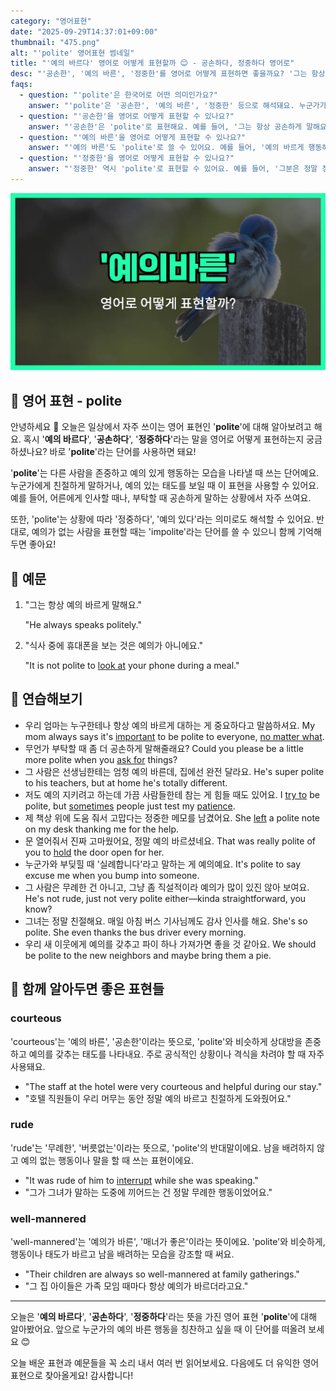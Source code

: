 ```yaml
---
category: "영어표현"
date: "2025-09-29T14:37:01+09:00"
thumbnail: "475.png"
alt: "'polite' 영어표현 썸네일"
title: "'예의 바르다' 영어로 어떻게 표현할까 😊 - 공손하다, 정중하다 영어로"
desc: "'공손한', '예의 바른', '정중한'를 영어로 어떻게 표현하면 좋을까요? '그는 항상 공손하게 말해요.', '예의 바르게 행동해야 해요.' 등을 영어로 표현하는 법을 배워봅시다. 다양한 예문을 통해서 연습하고 본인의 표현으로 만들어 보세요."
faqs: 
  - question: "'polite'은 한국어로 어떤 의미인가요?"
    answer: "'polite'은 '공손한', '예의 바른', '정중한' 등으로 해석돼요. 누군가가 다른 사람에게 예의를 갖추고 친절하게 행동할 때 쓰는 말이에요."
  - question: "'공손한'을 영어로 어떻게 표현할 수 있나요?"
    answer: "'공손한'은 'polite'로 표현해요. 예를 들어, '그는 항상 공손하게 말해요.'는 'He always speaks politely.'라고 해요."
  - question: "'예의 바른'을 영어로 어떻게 표현할 수 있나요?"
    answer: "'예의 바른'도 'polite'로 쓸 수 있어요. 예를 들어, '예의 바르게 행동해야 해요.'는 'You should behave politely.'라고 말해요."
  - question: "'정중한'을 영어로 어떻게 표현할 수 있나요?"
    answer: "'정중한' 역시 'polite'로 표현할 수 있어요. 예를 들어, '그분은 정말 정중해요.'는 'She is very polite.'라고 해요."
---
```


!['polite' 영어표현](./475.png)

## 🌟 영어 표현 - polite

안녕하세요 👋 오늘은 일상에서 자주 쓰이는 영어 표현인 '**polite**'에 대해 알아보려고 해요. 혹시 '**예의 바르다**', '**공손하다**', '**정중하다**'라는 말을 영어로 어떻게 표현하는지 궁금하셨나요? 바로 '**polite**'라는 단어를 사용하면 돼요!

'**polite**'는 다른 사람을 존중하고 예의 있게 행동하는 모습을 나타낼 때 쓰는 단어예요. 누군가에게 친절하게 말하거나, 예의 있는 태도를 보일 때 이 표현을 사용할 수 있어요. 예를 들어, 어른에게 인사할 때나, 부탁할 때 공손하게 말하는 상황에서 자주 쓰여요.

또한, 'polite'는 상황에 따라 '정중하다', '예의 있다'라는 의미로도 해석할 수 있어요. 반대로, 예의가 없는 사람을 표현할 때는 'impolite'라는 단어를 쓸 수 있으니 함께 기억해 두면 좋아요!

## 📖 예문

1. "그는 항상 예의 바르게 말해요."

   "He always speaks politely."

2. "식사 중에 휴대폰을 보는 것은 예의가 아니에요."

   "It is not polite to [look at](/blog/in-english/319.look-at/) your phone during a meal."



## 💬 연습해보기

<ul data-interactive-list>

  <li data-interactive-item>
    <span data-toggler>우리 엄마는 누구한테나 항상 예의 바르게 대하는 게 중요하다고 말씀하셔요.</span>
    <span data-answer>My mom always says it's <a href="/blog/in-english/318.important/">important</a> to be polite to everyone, <a href="/blog/in-english/229.no-matter-what/">no matter what</a>.</span>
  </li>

  <li data-interactive-item>
    <span data-toggler>무언가 부탁할 때 좀 더 공손하게 말해줄래요?</span>
    <span data-answer>Could you please be a little more polite when you <a href="/blog/in-english/125.ask-for/">ask for</a> things?</span>
  </li>

  <li data-interactive-item>
    <span data-toggler>그 사람은 선생님한테는 엄청 예의 바른데, 집에선 완전 달라요.</span>
    <span data-answer>He's super polite to his teachers, but at home he's totally different.</span>
  </li>

  <li data-interactive-item>
    <span data-toggler>저도 예의 지키려고 하는데 가끔 사람들한테 참는 게 힘들 때도 있어요.</span>
    <span data-answer>I <a href="/blog/in-english/117.try-to/">try to</a> be polite, but <a href="/blog/in-english/270.sometimes/">sometimes</a> people just test my <a href="/blog/in-english/373.patience/">patience</a>.</span>
  </li>

  <li data-interactive-item>
    <span data-toggler>제 책상 위에 도움 줘서 고맙다는 정중한 메모를 남겼어요.</span>
    <span data-answer>She <a href="/blog/in-english/402.leave/">left</a> a polite note on my desk thanking me for the help.</span>
  </li>

  <li data-interactive-item>
    <span data-toggler>문 열어줘서 진짜 고마웠어요, 정말 예의 바르셨네요.</span>
    <span data-answer>That was really polite of you to <a href="/blog/in-english/388.hold/">hold</a> the door open for her.</span>
  </li>

  <li data-interactive-item>
    <span data-toggler>누군가와 부딪힐 때 '실례합니다'라고 말하는 게 예의예요.</span>
    <span data-answer>It's polite to say excuse me when you bump into someone.</span>
  </li>

  <li data-interactive-item>
    <span data-toggler>그 사람은 무례한 건 아니고, 그냥 좀 직설적이라 예의가 많이 있진 않아 보여요.</span>
    <span data-answer>He's not rude, just not very polite either—kinda straightforward, you know?</span>
  </li>

  <li data-interactive-item>
    <span data-toggler>그녀는 정말 친절해요. 매일 아침 버스 기사님께도 감사 인사를 해요.</span>
    <span data-answer>She's so polite. She even thanks the bus driver every morning.</span>
  </li>

  <li data-interactive-item>
    <span data-toggler>우리 새 이웃에게 예의를 갖추고 파이 하나 가져가면 좋을 것 같아요.</span>
    <span data-answer>We should be polite to the new neighbors and maybe bring them a pie.</span>
  </li>

</ul>

## 🤝 함께 알아두면 좋은 표현들

### courteous

'courteous'는 '예의 바른', '공손한'이라는 뜻으로, 'polite'와 비슷하게 상대방을 존중하고 예의를 갖추는 태도를 나타내요. 주로 공식적인 상황이나 격식을 차려야 할 때 자주 사용돼요.

- "The staff at the hotel were very courteous and helpful during our stay."
- "호텔 직원들이 우리 머무는 동안 정말 예의 바르고 친절하게 도와줬어요."

### rude

'rude'는 '무례한', '버릇없는'이라는 뜻으로, 'polite'의 반대말이에요. 남을 배려하지 않고 예의 없는 행동이나 말을 할 때 쓰는 표현이에요.

- "It was rude of him to [interrupt](/blog/in-english/382.interrupt/) while she was speaking."
- "그가 그녀가 말하는 도중에 끼어드는 건 정말 무례한 행동이었어요."

### well-mannered

'well-mannered'는 '예의가 바른', '매너가 좋은'이라는 뜻이에요. 'polite'와 비슷하게, 행동이나 태도가 바르고 남을 배려하는 모습을 강조할 때 써요.

- "Their children are always so well-mannered at family gatherings."
- "그 집 아이들은 가족 모임 때마다 항상 예의가 바르더라고요."

---

오늘은 '**예의 바르다**', '**공손하다**', '**정중하다**'라는 뜻을 가진 영어 표현 '**polite**'에 대해 알아봤어요. 앞으로 누군가의 예의 바른 행동을 칭찬하고 싶을 때 이 단어를 떠올려 보세요 😊

오늘 배운 표현과 예문들을 꼭 소리 내서 여러 번 읽어보세요. 다음에도 더 유익한 영어 표현으로 찾아올게요! 감사합니다!


